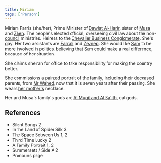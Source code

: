 ```yaml
---
title: Miriam
tags: ['Person']
---
```

Miriam Farris (she/her), Prime Minister of [Dawlat Al-Harir](/_wiki/dawlat-al-harir.md), sister of [Musa](/_wiki/musa.md) and [Zhen](/_wiki/zhen.md). The people's elected official, overseeing civil law about the non-[council](/_wiki/council.md) ministries. Heiress to the [Chevalier Business Conglomerate](/_wiki/chevalier-business-conglomerate.md). She's gay. Her two assistants are [Farrah](/_wiki/farrah.md) and [Zeynep](/_wiki/zeynep.md). She would like [Sam](/_wiki/sam.md) to be more involved in politics, believing that Sam could make a real difference, because of her situation.

She claims she ran for office to take responsibility for making the country better.

She commissions a painted portrait of the family, including their deceased parents, from [Mr Wahed](/_wiki/mr-wahed.md), now that it is seven years after their passing. She wears [her mother's](/_wiki/musas-mother.md) necklace.

Her and Musa's family's gods are [Al Muqit and Al Ba'ith](/_wiki/al-muqit-and-al-baith.md), cat gods.

## References
- Silent Songs 2
- In the Land of Spider Silk 3
- The Space Between Us 1, 2
- Third Time Lucky 2
- A Family Portrait 1, 2
- Summersets / Side A 2
- Pronouns page
